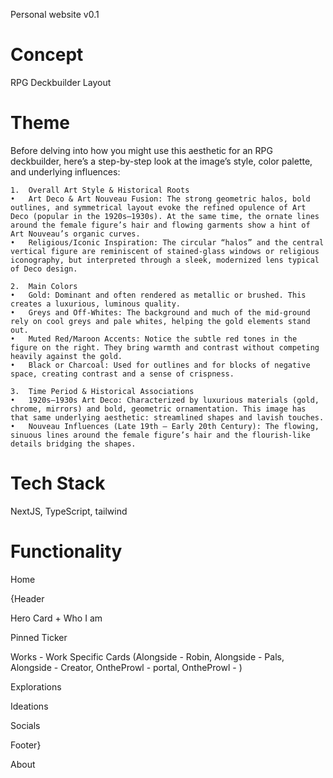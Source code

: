 Personal website v0.1

# Concept 

RPG Deckbuilder Layout

# Theme

Before delving into how you might use this aesthetic for an RPG deckbuilder, here’s a step-by-step look at the image’s style, color palette, and underlying influences:

	1.	Overall Art Style & Historical Roots
	•	Art Deco & Art Nouveau Fusion: The strong geometric halos, bold outlines, and symmetrical layout evoke the refined opulence of Art Deco (popular in the 1920s–1930s). At the same time, the ornate lines around the female figure’s hair and flowing garments show a hint of Art Nouveau’s organic curves.
	•	Religious/Iconic Inspiration: The circular “halos” and the central vertical figure are reminiscent of stained-glass windows or religious iconography, but interpreted through a sleek, modernized lens typical of Deco design.

	2.	Main Colors
	•	Gold: Dominant and often rendered as metallic or brushed. This creates a luxurious, luminous quality.
	•	Greys and Off-Whites: The background and much of the mid-ground rely on cool greys and pale whites, helping the gold elements stand out.
	•	Muted Red/Maroon Accents: Notice the subtle red tones in the figure on the right. They bring warmth and contrast without competing heavily against the gold.
	•	Black or Charcoal: Used for outlines and for blocks of negative space, creating contrast and a sense of crispness.

	3.	Time Period & Historical Associations
	•	1920s–1930s Art Deco: Characterized by luxurious materials (gold, chrome, mirrors) and bold, geometric ornamentation. This image has that same underlying aesthetic: streamlined shapes and lavish touches.
	•	Nouveau Influences (Late 19th – Early 20th Century): The flowing, sinuous lines around the female figure’s hair and the flourish-like details bridging the shapes.



# Tech Stack 

NextJS, TypeScript, tailwind

# Functionality

Home

{Header

Hero Card + Who I am

Pinned Ticker

Works - Work Specific Cards (Alongside - Robin, Alongside - Pals, Alongside - Creator, OntheProwl - portal, OntheProwl - )

Explorations

Ideations

Socials

Footer}

About

